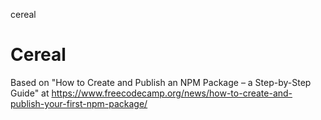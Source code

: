 cereal
# Cereal

Based on "How to Create and Publish an NPM Package – a Step-by-Step Guide" at https://www.freecodecamp.org/news/how-to-create-and-publish-your-first-npm-package/

